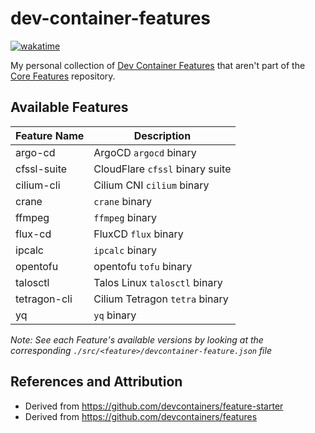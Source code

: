 # dev-container-features

[![wakatime](https://wakatime.com/badge/github/justingarfield/dev-container-features.svg)](https://wakatime.com/badge/github/justingarfield/dev-container-features)

My personal collection of [Dev Container Features](https://containers.dev/implementors/features/) that aren't part of the [Core Features](https://github.com/devcontainers/features) repository.

## Available Features

| Feature Name | Description |
|-|-|
| argo-cd      | ArgoCD `argocd` binary          |
| cfssl-suite  | CloudFlare `cfssl` binary suite |
| cilium-cli   | Cilium CNI `cilium` binary      |
| crane        | `crane` binary                  |
| ffmpeg       | `ffmpeg` binary                 |
| flux-cd      | FluxCD `flux` binary            |
| ipcalc       | `ipcalc` binary                 |
| opentofu     | opentofu `tofu` binary          |
| talosctl     | Talos Linux `talosctl` binary   |
| tetragon-cli | Cilium Tetragon `tetra` binary  |
| yq           | `yq` binary                     |

_Note: See each Feature's available versions by looking at the corresponding `./src/<feature>/devcontainer-feature.json` file_

## References and Attribution

* Derived from https://github.com/devcontainers/feature-starter
* Derived from https://github.com/devcontainers/features
